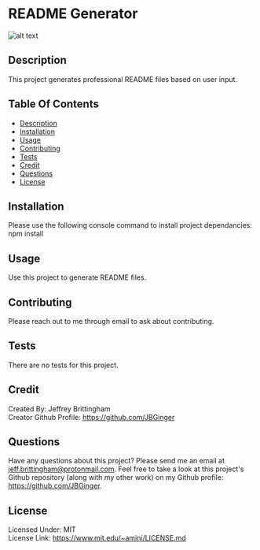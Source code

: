 # README Generator
![alt text](https://img.shields.io/npm/l/starwars-names.svg?style=flat-square)

## Description
This project generates professional README files based on user input.

## Table Of Contents
* [Description](#description)
* [Installation](#installation)
* [Usage](#usage)
* [Contributing](#contributing)
* [Tests](#tests)
* [Credit](#credit)
* [Questions](#questions)
* [License](#license)

## Installation
Please use the following console command to install project dependancies: npm install

## Usage
Use this project to generate README files.

## Contributing
Please reach out to me through email to ask about contributing.

## Tests
There are no tests for this project.

## Credit
Created By: Jeffrey Brittingham  
Creator Github Profile: https://github.com/JBGinger

## Questions
Have any questions about this project? Please send me an email at jeff.brittingham@protonmail.com.
Feel free to take a look at this project's Github repository (along with my other work) on my Github profile: https://github.com/JBGinger.

## License 
  Licensed Under: MIT  
  License Link: https://www.mit.edu/~amini/LICENSE.md
  
